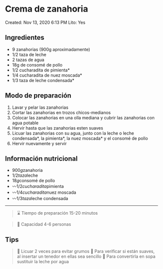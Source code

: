 # Crema de zanahoria

Created: Nov 13, 2020 6:13 PM
Lito: Yes

## Ingredientes

- 9 zanahorias (900g aproximadamente)
- 1/2 taza de leche
- 2 tazas de agua
- 18g de consomé de pollo
- 1/2 cucharadita de pimienta*
- 1/4 cucharadita de nuez moscada*
- 1/3 taza de leche condensada*

## Modo de preparación

1. Lavar y pelar las zanahorias
2. Cortar las zanahorias en trozos chicos-medianos
3. Colocar las zanahorias en una olla mediana y cubrir las zanahorias con agua potable
4. Hervir hasta que las zanahorias esten suaves
5. Licuar las zanahorias con su agua, junto con la leche o leche condensada*, la pimienta*, la nuez moscada* y el consomé de pollo
6. Hervir nuevamente y servir

## Información nutricional

- 900*g*zanahoria
- 1/2*taza*leche
- 18*g*consomé de pollo
- 〰1/2*cucharadita*pimienta
- 〰1/4*cucharadita*nuez moscada
- 〰1/3*taza*leche condensada

---

> ⌛  Tiempo de preparación 15-20 minutos

> 🧇  Capacidad 4-6 personas

## Tips

> 🔆 Licuar 2 veces para evitar grumos
🔆 Para verificar si están suaves, al insertar un tenedor en ellas sea sencillo
🔆 Para convertirla en sopa sustituir la leche por agua